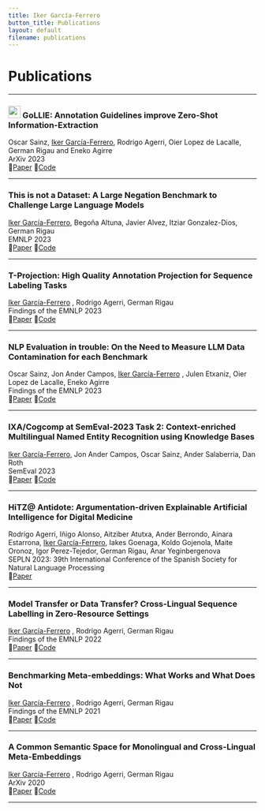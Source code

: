 ```yaml
---
title: Iker García-Ferrero
button_title: Publications
layout: default
filename: publications
---
```


# Publications

---
### <img src="https://github.com/hitz-zentroa/GoLLIE/blob/main/assets/GoLLIE.png?raw=true" width="25"> GoLLIE: Annotation Guidelines improve Zero-Shot Information-Extraction
Oscar Sainz, <ins>Iker García-Ferrero</ins>, Rodrigo Agerri, Oier Lopez de Lacalle, German Rigau and Eneko Agirre  
ArXiv 2023  
📖[Paper](https://arxiv.org/abs/2310.03668) 📒[Code](https://github.com/hitz-zentroa/GoLLIE/)

---

### This is not a Dataset: A Large Negation Benchmark to Challenge Large Language Models
<ins>Iker García-Ferrero</ins>, Begoña Altuna, Javier Alvez, Itziar Gonzalez-Dios, German Rigau  
EMNLP 2023    
📖[Paper](https://arxiv.org/abs/2310.15941) 📒[Code](https://github.com/hitz-zentroa/This-is-not-a-Dataset)

---

### T-Projection: High Quality Annotation Projection for Sequence Labeling Tasks
<ins>Iker García-Ferrero</ins> , Rodrigo Agerri, German Rigau  
Findings of the EMNLP 2023  
📖[Paper](https://arxiv.org/abs/2212.10548) 📒[Code](https://github.com/ikergarcia1996/T-Projection)  

---

### NLP Evaluation in trouble: On the Need to Measure LLM Data Contamination for each Benchmark
Oscar Sainz, Jon Ander Campos, <ins>Iker García-Ferrero</ins> , Julen Etxaniz, Oier Lopez de Lacalle, Eneko Agirre  
Findings of the EMNLP 2023    
📖[Paper](https://arxiv.org/pdf/2310.18018v1.pdf) 📒[Code](https://hitz-zentroa.github.io/lm-contamination/)  

---

### IXA/Cogcomp at SemEval-2023 Task 2: Context-enriched Multilingual Named Entity Recognition using Knowledge Bases
<ins>Iker García-Ferrero</ins>, Jon Ander Campos, Oscar Sainz, Ander Salaberria, Dan Roth  
SemEval 2023  
📖[Paper](https://aclanthology.org/2023.semeval-1.186/) 📒[Code](https://github.com/ikergarcia1996/Context-enriched-NER)

---

### HiTZ@ Antidote: Argumentation-driven Explainable Artificial Intelligence for Digital Medicine
Rodrigo Agerri, Iñigo Alonso, Aitziber Atutxa, Ander Berrondo, Ainara Estarrona, <ins>Iker García-Ferrero</ins>, Iakes Goenaga, Koldo Gojenola, Maite Oronoz, Igor Perez-Tejedor, German Rigau, Anar Yeginbergenova  
SEPLN 2023: 39th International Conference of the Spanish Society for Natural Language Processing  
📖[Paper](https://arxiv.org/abs/2306.06029)


---

### Model Transfer or Data Transfer? Cross-Lingual Sequence Labelling in Zero-Resource Settings 
<ins>Iker García-Ferrero</ins> , Rodrigo Agerri, German Rigau  
Findings of the EMNLP 2022  
📖[Paper](https://aclanthology.org/2022.findings-emnlp.478/) 📒[Code](https://github.com/ikergarcia1996/Easy-Label-Projection)

---

### Benchmarking Meta-embeddings: What Works and What Does Not 
<ins>Iker García-Ferrero</ins> , Rodrigo Agerri, German Rigau  
Findings of the EMNLP 2021  
📖[Paper](https://aclanthology.org/2021.findings-emnlp.333) 📒[Code](https://github.com/ikergarcia1996/MetaVec)

---

### A Common Semantic Space for Monolingual and Cross-Lingual Meta-Embeddings
<ins>Iker García-Ferrero</ins> , Rodrigo Agerri, German Rigau   
ArXiv 2020  
📖[Paper](https://arxiv.org/abs/2001.06381) 📒[Code](https://github.com/ikergarcia1996/MVM-Embeddings)

---
